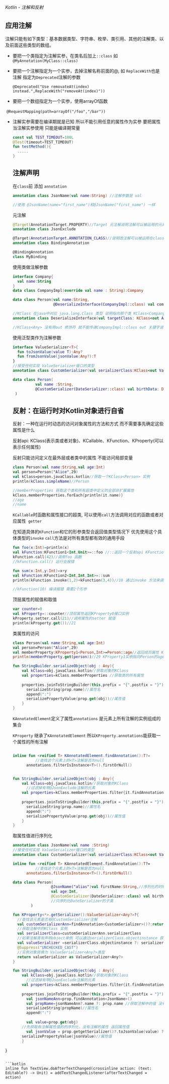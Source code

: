 ###### Kotlin - 注解和反射

## 应用注解

注解只能有如下类型：基本数据类型、字符串、枚举、类引用、其他的注解类、以及前面这些类型的数组。

- 要把一个类指定为注解实参，在类名后加上`::class`  如`@MyAnnotation(MyClass::class)`

- 要把一个注解指定为一个实参，去掉注解名称前面的@, 如 `ReplaceWith`也是注解 指定为`Deprecated`注解的参数

  `@Deprecated("Use removateAt(index) instead.",ReplaceWith("removeAt(index)"))`

- 要把一个数组指定为一个实参，使用arrayOf函数

​      `@RequestMapping(path=arrayOf("/foo","/bar"))`

- 注解实参需要在编译期就是已知 所以不能引用任意的属性作为实参 要把属性当注解实参使用 只能是编译期常量

  ```kotlin
  const val TEST_TIMEOUT=100L
  @Test(timeout=TEST_TIMEOUT)
  fun testMethod(){
    .....
  }
  ```

  ## 注解声明

  在`class`前 添加 `annotation`

  ```kotlin
  annotation class JsonName(val name:String) //注解参数是 val
  
  //使用 @JsonName(name="first_name")和@JsonName("first_name") 一样
  ```

  元注解

  ```kotlin
  @Target(AnnotationTarget.PROPERTY)//Target 元注解说明注解可以被运用的元素类型
  annotation class JsonExclude
  
  @Target(AnnotationTarget.ANNOTATION_CLASS)//说明改注解可以被运用在class 上
  annotation class BindingAnnotation
  
  @BindingAnnotation
  class MyBinding
  ```

  使用类做注解参数

  ```kotlin
  interface Company{
    val name:String
  }
  data class CompanyImpl(override val name : String):Company
  
  data class Person(val name:String,
                    @DeserializeInterface(CompanyImpl::class) val company : Company)
  
  //KClass 在java中对应 java.lang.Class 类型 说明指向那个类 KClass<CompanyImpl>
  annotation class DeserializeInterface(val targetClass: KClass<out Any>)
  
  //KClass<Any> 没有用out 修饰符 就不能传递CompanyImpl::class out 关键字说明允许引用那些继承Any的 的类 而不是Any自己
  ```

  使用泛型类作为注解参数

  ```kotlin
  interface ValueSerializer<T>{
    fun toJsonValue(value T):Any?
    fun fromJsonValue(jsonValue:Any?):T
  }
  //接受任何实现 ValueSerializer接口的类型 
  annotation class CustomSerializer(val serializerClass:KClass<out ValueSerializer<*>>)
  
  data class Person(
            val name :String,
            @CustomSerializer(DateSerializer::class) val birthData: Date
   )
  
  ```

  

  ## 反射：在运行时对Kotlin对象进行自省

  反射：一种在运行时动态的访问对象属性的方法和方式 而不需要事先确定这些属性是什么

  反射api: KClass(表示类或者对象)、KCallable、KFunction、KProperty(可以表示任何属性)

  反射只能访问定义在最外层或者类中的属性 不能访问局部变量

  ```kotlin
  class Person(val name:String,val age:Int)
  val person=Person("Alice",29)
  val kClass=person.javaClass.kotlin//获取一个KClass<Person> 实例
  println(kClass.simpleName)//Person
  
  //memberProperties 获取这个类和所有超类中定义的全部非扩展属性
  kClass.memberProperties.forEach{println(it.name)}
  //age
  //name
  ```

  `KCallable`时函数和属性接口的超类, 可以使用`call`方法调用对应的函数或者对应属性` getter`  

  在知道具体的`KFunction`和它的形参类型合返回值类型情况下 优先使用这个具体类型的`invoke`  `call`方法是对所有类型都有效的通用手段 

  ```kotlin
  fun foo(x:Int)=println(x)
  val kFunction:KFunction1<Int,Unit>=::foo //::返回一个反射api KFunction1<Int,Unit>的实例 包含形参和返回值
  kFunction.call(42)//调用foo 函数
  //kFunction.call() 运行会报错
  
  fun sum(x:Int,y:Int)=x+y
  val kFunction:KFunction2<Int,Int,Int>=::sum
  println(kFunction.invoke(1,2)+kFunction(3,4))//10 通过invoke 方法来调用函数
  
  //kFunction(10) 编译报错 需要2个形参
  
  ```

  顶层属性的赋值和取值

  ```kotlin
  var counter=0
  val kProperty=::counter//顶层属性返回KProperty0接口实例
  kProperty.setter.call(21)//调用属性的setter 赋值
  println(kProperty.get())//21
  ```

  类属性的访问

  ```kotlin
  class Person(val name:String,val age:Int)
  val person=Person("Alice",29)
  val memberProperty:KProperty1<Person,Int>=Person::age//返回成员属性 KProperty1的实例 第一个类型参数表示接受者类型，第二个类型参数代表属性类型
  println(memberProperty.get(person))//29 KProperty1实例指向Person的age属性 
  ```

  

  ```kotlin
  fun StringBuilder.serializeObject(obj : Any){
      val kClass=obj.javaClass.kotlin//获取对象的KClass
      val properties=kClass.memberProperties //获取类的所有属性
    
      properties.joinToStringBuilder(this,prefix = "{",postfix = "}"){prop->
        serializeString(prop.name)//属性名
        append(":")
        serializePropertyValue(prop.get(obj))//属性值                                                           
      }
  }
  ```

  `KAnnotatedElement`定义了属性`annotations` 是元素上所有注解的实例组成的集合

  `KProperty` 继承了`KAnnotatedElement` 所以`KProperty.annotations`能获取一个属性的所有注解

  ```kotlin
  
  inline fun <reified T> KAnnotatedElement.findAnnotation():T?=
  			//查找这个元素上的<T>注解是否为null
        annotations.filterIsInstance<T>().firstOrNull()
  
  
  fun StringBuilder.serializeObject(obj : Any){
      val kClass=obj.javaClass.kotlin//获取对象的KClass
    	//过滤掉有带@JsonExclude注解的元素
      val properties=kClass.memberProperties.filter{it.findAnnotation<JsonExclude>==null}
    
      properties.joinToStringBuilder(this,prefix = "{",postfix = "}"){prop->
        serializeString(prop.name)//属性名
        append(":")
        serializePropertyValue(prop.get(obj))//属性值                                                           
      }
  }
  ```

  取属性值进行序列化

  ```kotlin
  annotation class JsonName(val name :String)
  //接受任何实现 ValueSerializer接口的类型 
  annotation class CustomSerializer(val serializerClass:KClass<out ValueSerializer<*>>)
  
  inline fun <reified T> KAnnotatedElement.findAnnotation():T?=
  			//查找这个元素上的<T>注解是否为null
        annotations.filterIsInstance<T>().firstOrNull()
  
  data class Person(
                   @JsonName("alias")val firstName:String,//序列化的时候用别名
                   val age:Int,
                   @CustomSerializer(DateSerializer::class) val birthData: Date
                   //只序列化DateSerializer的子类
          )
  
  fun KProperty<*>.getSerializer():ValueSerializer<Any?>?{
    //查找该元素是否有@CustomSerializer注解
    val customSerializerAnn=findAnnotation<CustomSerializer>()?:return null
    //获取注解中的KClass 实例
    val serializerClass=customSerializerAnn.serializerClass
    //如果注解类有声明object单例 可以通过serializerClass.objectinstance 获取单例 否则 createInstance 创建一个实例对象
    val valueSerializer =serializerClass.objectinstance ?: serializerClass.createInstance()
    @Suppress("UNCHECKED_CAST")
    //实例对象转换为 ValueSerializer<Any?>类型
    return valueSerializer as ValueSerializer<Any?>
  }
  
  fun StringBuilder.serializeObject(obj : Any){
      val kClass=obj.javaClass.kotlin//获取对象的KClass
    	//过滤掉有带@JsonExclude注解的元素
      val properties=kClass.memberProperties.filter{it.findAnnotation<JsonExclude>==null}
    
      properties.joinToStringBuilder(this,prefix = "{",postfix = "}"){prop->
        val jsonNameAnn=prop.findAnnotation<JsonName>()
        val propName=jsonNameAnn?.name ?: prop.name //获取注解中的值 没有就用属性名替代                                                            
        serializeString(propName)//属性名
        append(":")
                                                                    
        val value=prop.get(obj)
      //先获取有注解属性值的的序列化，没有注解的属性 返回属性值                                                              
        val jsonValue = prop.getgetSerializer()?.toJsonValue(value) ?: value                                                      
      serializePropertyValue(jsonValue)//属性值                                                           
      }
}
  ```
  
  ```kotlin
  inline fun TextView.doAfterTextChanged(crossinline action: (text: Editable?) -> Unit) = addTextChangedListener(afterTextChanged = action)
  ```
  
  
  
  
  
  
  
  